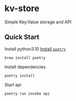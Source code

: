# kv-store

Simple Key:Value storage and API

## Quick Start

Install python3.10
[Install `poetry`](https://python-poetry.org/docs/)

```
brew install poetry
```

Install dependencies

```
poetry install
```

Start api

```
poetry run invoke api
```
